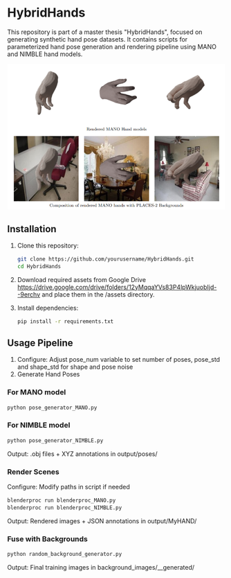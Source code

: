 # HybridHands

This repository is part of a master thesis "HybridHands", focused on generating synthetic hand pose datasets. It contains scripts for parameterized hand pose generation and rendering pipeline using MANO and NIMBLE hand models.

![Example Output](blenderprocscripts_lib/example.PNG)

## Installation

1. Clone this repository:
   ```bash
   git clone https://github.com/yourusername/HybridHands.git
   cd HybridHands
   
2. Download required assets from Google Drive https://drive.google.com/drive/folders/12yMqqaYVs83P4lpWkjuobIjd--9erchv and place them in the /assets directory.

3. Install dependencies:
    ```bash
    pip install -r requirements.txt
    
## Usage Pipeline
1. Configure: Adjust pose_num variable to set number of poses, pose_std and shape_std for shape and pose noise
2. Generate Hand Poses
### For MANO model
   ```bash
   python pose_generator_MANO.py
   ```
### For NIMBLE model
   ```bash
   python pose_generator_NIMBLE.py
   ```

Output: .obj files + XYZ annotations in output/poses/

### Render Scenes
Configure: Modify paths in script if needed
   ```bash
   blenderproc run blenderproc_MANO.py
   blenderproc run blenderproc_NIMBLE.py
   ```
Output: Rendered images + JSON annotations in output/MyHAND/

### Fuse with Backgrounds
   ```bash
   python random_background_generator.py
   ```
Output: Final training images in background_images/__generated/

